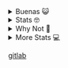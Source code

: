 
<details>
 <summary> Buenas 😺 </summary> 
 
 ![image](https://user-images.githubusercontent.com/71232328/156889336-c457bb5d-6c4f-4880-bbef-a28d081b8068.png)
 
</details>
 
 
 <details>
 <summary> Stats 🤓 </summary> 
 <a href="https://github.com/anuraghazra/github-readme-stats">
  <img align="center" src="https://github-readme-stats.vercel.app/api?username=RVLareu&theme=radical" />
</a>
 </details>
 
 
<details>
 <summary> Why Not 👾 </summary> 
 
 ![image](https://user-images.githubusercontent.com/71232328/156889534-5b726eec-cb60-4351-a8fc-633c762d8557.png)
 
</details>



<details>
 <summary> More Stats 💻 </summary> 
 

[![Top Langs](https://github-readme-stats.vercel.app/api/top-langs/?username=RVLareu&layout=compact)](https://github.com/anuraghazra/github-readme-stats)
 
</details>

[gitlab](https://gitlab.com/RVLareu)
